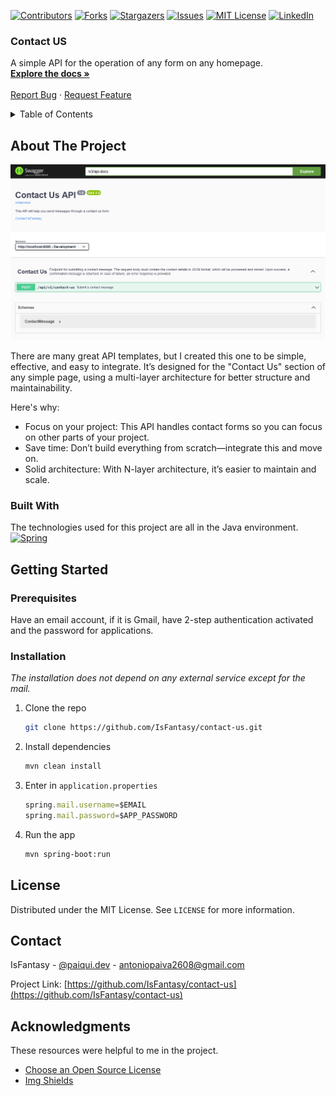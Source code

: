 ﻿[![Contributors][contributors-shield]][contributors-url]
[![Forks][forks-shield]][forks-url]
[![Stargazers][stars-shield]][stars-url]
[![Issues][issues-shield]][issues-url]
[![MIT License][license-shield]][license-url]
[![LinkedIn][linkedin-shield]][linkedin-url]

<h3>Contact US</h3>

<p> A simple API for the operation of any form on any homepage.<br/>
  <a href="https://github.com/IsFantasy/contact-us"><strong>Explore the docs »</strong></a><br/><br/>
  <a href="https://github.com/IsFantasy/contact-us/issues/new">Report Bug</a> ·
  <a href="https://github.com/IsFantasy/contact-us/issues/new">Request Feature</a>
</p>

<details>
  <summary>Table of Contents</summary>
  <ol>
    <li>
      <a href="#about-the-project">About The Project</a>
      <ul><li><a href="#built-with">Built With</a></li></ul>
    </li>
    <li>
      <a href="#getting-started">Getting Started</a>
      <ul>
        <li><a href="#prerequisites">Prerequisites</a></li>
        <li><a href="#installation">Installation</a></li>
      </ul>
    </li>
    <li><a href="#license">License</a></li>
    <li><a href="#contact">Contact</a></li>
    <li><a href="#acknowledgments">Acknowledgments</a></li>
  </ol>
</details>

## About The Project

[![contact-us Screen Shot][product-screenshot]](src/main/resources/img/app.png)

There are many great API templates, but I created this one to be simple, effective, and easy to integrate. It’s designed for the "Contact Us" section of any simple page, using a multi-layer architecture for better structure and maintainability.

Here's why:
* Focus on your project: This API handles contact forms so you can focus on other parts of your project.
* Save time: Don’t build everything from scratch—integrate this and move on.
* Solid architecture: With N-layer architecture, it’s easier to maintain and scale.

### Built With

The technologies used for this project are all in the Java environment.
[![Spring][Spring]][Spring-url]

## Getting Started

### Prerequisites

Have an email account, if it is Gmail, have 2-step authentication activated and the password for applications.

### Installation

_The installation does not depend on any external service except for the mail._

1. Clone the repo
   ```sh
   git clone https://github.com/IsFantasy/contact-us.git
   ```
2. Install dependencies
   ```sh
   mvn clean install
   ```
3. Enter in `application.properties`
   ```js
   spring.mail.username=$EMAIL
   spring.mail.password=$APP_PASSWORD
   ```
4. Run the app
   ```sh
   mvn spring-boot:run
   ```
   
## License

Distributed under the MIT License. See `LICENSE` for more information.

## Contact
IsFantasy - [@paiqui.dev](https://www.instagram.com/paiqui.dev) - antoniopaiva2608@gmail.com 

Project Link: [https://github.com/IsFantasy/contact-us](https://github.com/IsFantasy/contact-us)

## Acknowledgments

These resources were helpful to me in the project.

* [Choose an Open Source License](https://choosealicense.com)
* [Img Shields](https://shields.io)

[contributors-shield]: https://img.shields.io/github/contributors/IsFantasy/contact-us?style=for-the-badge
[contributors-url]: https://github.com/IsFantasy/contact-us/graphs/contributors
[forks-shield]: https://img.shields.io/github/forks/IsFantasy/contact-us?style=for-the-badge
[forks-url]: https://github.com/IsFantasy/contact-us/network/members
[stars-shield]: https://img.shields.io/github/stars/IsFantasy/contact-us?style=for-the-badge
[stars-url]: https://github.com/IsFantasy/contact-us/stargazers
[issues-shield]: https://img.shields.io/github/issues/IsFantasy/contact-us?style=for-the-badge
[issues-url]: https://github.com/IsFantasy/contact-us/issues
[license-shield]: https://img.shields.io/github/license/IsFantasy/contact-us?style=for-the-badge
[license-url]: https://github.com/IsFantasy/contact-us/blob/master/LICENSE
[linkedin-shield]: https://img.shields.io/badge/-LinkedIn-black.svg?style=for-the-badge&logo=linkedin&colorB=555
[linkedin-url]: https://linkedin.com/in/gabrielpaiva2608
[product-screenshot]: src/main/resources/img/app.png
[Java]: https://img.shields.io/badge/Java-ED8B00?style=for-the-badge&logo=openjdk&logoColor=white
[Java-url]: https://www.java.com/es/
[Spring]: https://img.shields.io/badge/SpringBoot-6DB33F?style=flat-square&logo=Spring&logoColor=white
[Spring-url]: https://spring.io/
